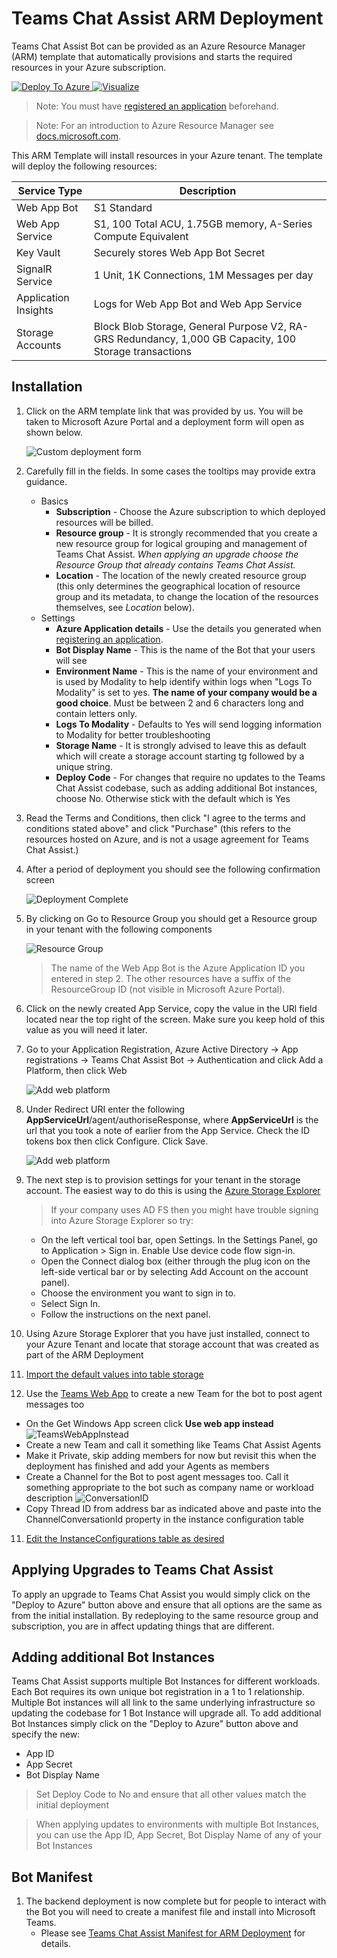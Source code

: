 # Teams Chat Assist ARM Deployment

Teams Chat Assist Bot can be provided as an Azure Resource Manager (ARM) template that automatically provisions and starts the required resources in your Azure subscription.

<a href="https://portal.azure.com/#create/Microsoft.Template/uri/https%3A%2F%2Ftcabotdeploy.blob.core.windows.net%2Ftcabot-prod%2FmainTemplate.json" target="_blank">
  <img src="https://raw.githubusercontent.com/Azure/azure-quickstart-templates/master/1-CONTRIBUTION-GUIDE/images/deploytoazure.svg?sanitize=true" alt="Deploy To Azure" style="max-width:100%;">
</a>
<a href="http://armviz.io/#/?load=https://tcabotdeploy.blob.core.windows.net/tcabot-prod/mainTemplate.json" target="_blank">
  <img src="https://raw.githubusercontent.com/Azure/azure-quickstart-templates/master/1-CONTRIBUTION-GUIDE/images/visualizebutton.svg?sanitize=true" alt="Visualize" style="max-width:100%;">
</a>

> Note: You must have [registered an application](registerapplication.md) beforehand.

> Note: For an introduction to Azure Resource Manager see [docs.microsoft.com](https://docs.microsoft.com/en-us/azure/azure-resource-manager/resource-group-overview).

This ARM Template will install resources in your Azure tenant. The template will deploy the following resources:

| Service Type         | Description                                                                                            |
| -------------------- | ------------------------------------------------------------------------------------------------------ |
| Web App Bot          | S1 Standard                                                                                            |
| Web App Service      | S1, 100 Total ACU, 1.75GB memory, A-Series Compute Equivalent                                          |
| Key Vault            | Securely stores Web App Bot Secret                                                                     |
| SignalR Service      | 1 Unit, 1K Connections, 1M Messages per day                                                            |
| Application Insights | Logs for Web App Bot and Web App Service                                                               |
| Storage Accounts     | Block Blob Storage, General Purpose V2, RA-GRS Redundancy, 1,000 GB Capacity, 100 Storage transactions |

## Installation

1. Click on the ARM template link that was provided by us. You will be taken to Microsoft Azure Portal and a deployment form will open as shown below.

   ![Custom deployment form](images/armDeployForm2.png)

1. Carefully fill in the fields. In some cases the tooltips may provide extra guidance.

   - Basics
     - **Subscription** - Choose the Azure subscription to which deployed resources will be billed.
     - **Resource group** - It is strongly recommended that you create a new resource group for logical grouping and management of Teams Chat Assist. _When applying an upgrade choose the Resource Group that already contains Teams Chat Assist._
     - **Location** - The location of the newly created resource group (this only determines the geographical location of resource group and its metadata, to change the location of the resources themselves, see _Location_ below).
   - Settings
     - **Azure Application details** - Use the details you generated when [registering an application](applicationRegistration.md).
     - **Bot Display Name** - This is the name of the Bot that your users will see
     - **Environment Name** - This is the name of your environment and is used by Modality to help identify within logs when "Logs To Modality" is set to yes. **The name of your company would be a good choice**. Must be between 2 and 6 characters long and contain letters only.
     - **Logs To Modality** - Defaults to Yes will send logging information to Modality for better troubleshooting
     - **Storage Name** - It is strongly advised to leave this as default which will create a storage account starting tg followed by a unique string.
     - **Deploy Code** - For changes that require no updates to the Teams Chat Assist codebase, such as adding additional Bot instances, choose No. Otherwise stick with the default which is Yes

1. Read the Terms and Conditions, then click "I agree to the terms and conditions stated above" and click "Purchase" (this refers to the resources hosted on Azure, and is not a usage agreement for Teams Chat Assist.)

1. After a period of deployment you should see the following confirmation screen

   ![Deployment Complete](images/Deployment-Complete.png)
   
2. By clicking on Go to Resource Group you should get a Resource group in your tenant with the following components

   ![Resource Group](images/resourceGroup.png)

   > The name of the Web App Bot is the Azure Application ID you entered in step 2. The other resources have a suffix of the ResourceGroup ID (not visible in Microsoft Azure Portal).

3. Click on the newly created App Service, copy the value in the URl field located near the top right of the screen. Make sure you keep hold of this value as you will need it later.

4. Go to your Application Registration, Azure Active Directory -> App registrations -> Teams Chat Assist Bot -> Authentication and click Add a Platform, then click Web

   ![Add web platform](images/AddPlatform.png)

5. Under Redirect URI enter the following **AppServiceUrl**/agent/authoriseResponse, where **AppServiceUrl** is the url that you took a note of earlier from the App Service. Check the ID tokens box then click Configure. Click Save.

   ![Add web platform](images/AddAuthoriseResponseRedirectUrl.png)

6. The next step is to provision settings for your tenant in the storage account. The easiest way to do this is using the [Azure Storage Explorer](https://azure.microsoft.com/en-us/features/storage-explorer/)

   > If your company uses AD FS then you might have trouble signing into Azure Storage Explorer so try:

   - On the left vertical tool bar, open Settings. In the Settings Panel, go to Application > Sign in. Enable Use device code flow sign-in.
   - Open the Connect dialog box (either through the plug icon on the left-side vertical bar or by selecting Add Account on the account panel).
   - Choose the environment you want to sign in to.
   - Select Sign In.
   - Follow the instructions on the next panel.

7. Using Azure Storage Explorer that you have just installed, connect to your Azure Tenant and locate that storage account that was created as part of the ARM Deployment

8. [Import the default values into table storage](ImportDefaultValuesTableStorage.md)

9.  Use the [Teams Web App](https://teams.microsoft.com/) to create a new Team for the bot to post agent messages too

   - On the Get Windows App screen click **Use web app instead**
     ![TeamsWebAppInstead](images/teamsWebApp.png)
   - Create a new Team and call it something like Teams Chat Assist Agents
   - Make it Private, skip adding members for now but revisit this when the deployment has finished and add your Agents as members
   - Create a Channel for the Bot to post agent messages too. Call it something appropriate to the bot such as company name or workload description
     ![ConversationID](images/ConversationID2.png)
   - Copy Thread ID from address bar as indicated above and paste into the ChannelConversationId property in the instance configuration table

11. [Edit the InstanceConfigurations table as desired](TableStorageConfiguration.md)
   
## Applying Upgrades to Teams Chat Assist

To apply an upgrade to Teams Chat Assist you would simply click on the "Deploy to Azure" button above and ensure that all options are the same as from the initial installation. By redeploying to the same resource group and subscription, you are in affect updating things that are different.

## Adding additional Bot Instances

Teams Chat Assist supports multiple Bot Instances for different workloads. Each Bot requires its own unique bot registration in a 1 to 1 relationship. Multiple Bot instances will all link to the same underlying infrastructure so updating the codebase for 1 Bot Instance will upgrade all. To add additional Bot Instances simply click on the "Deploy to Azure" button above and specify the new:

  - App ID
  - App Secret
  - Bot Display Name
  
> Set Deploy Code to No and ensure that all other values match the initial deployment

> When applying updates to environments with multiple Bot Instances, you can use the App ID, App Secret, Bot Display Name of any of your Bot Instances

## Bot Manifest

1. The backend deployment is now complete but for people to interact with the Bot you will need to create a manifest file and install into Microsoft Teams.
   - Please see [Teams Chat Assist Manifest for ARM Deployment](armmanifest.md) for details.